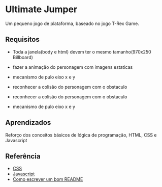 
# Ultimate Jumper

Um pequeno jogo de plataforma, baseado no jogo T-Rex Game.


## Requisitos

- Toda a janela(body e html) devem ter o mesmo tamanho(970x250 Billboard)
- fazer a animação do personagem com imagens estaticas

- mecanismo de pulo eixo x e y
- reconhecer a colisão do personagem com o obstaculo
- reconhecer a colisão do personagem com o obstaculo
- mecanismo de pulo eixo x e y



## Aprendizados

Reforço dos conceitos básicos de lógica de programação, HTML, CSS e Javascript


## Referência

 - [CSS](https://www.w3schools.com/css/)
 - [Javascript](https://javascript.info)
 - [Como escrever um bom README](https://bulldogjob.com/news/449-how-to-write-a-good-readme-for-your-github-project)

